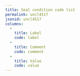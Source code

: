 ```yaml
---
title: Seal condition code list
permalink: uncl4517
jsonid: uncl4517
columns:
  - 
    title: Label
    code: label
  - 
    title: Comment
    code: comment
  - 
    title: Value
    code: value
---
```


